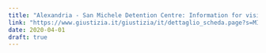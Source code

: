 ```yaml
---
title: "Alexandria - San Michele Detention Centre: Information for visiting relatives"
link: "https://www.giustizia.it/giustizia/it/dettaglio_scheda.page?s=MII158924"
date: 2020-04-01
draft: true
---
```

